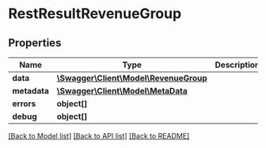 # RestResultRevenueGroup

## Properties

 Name         | Type                                                      | Description | Notes      
--------------|-----------------------------------------------------------|-------------|------------
 **data**     | [**\Swagger\Client\Model\RevenueGroup**](RevenueGroup.md) |             | [optional] 
 **metadata** | [**\Swagger\Client\Model\MetaData**](MetaData.md)         |             | [optional] 
 **errors**   | **object[]**                                              |             | [optional] 
 **debug**    | **object[]**                                              |             | [optional] 

[[Back to Model list]](../../README.md#documentation-for-models) [[Back to API list]](../../README.md#documentation-for-api-endpoints) [[Back to README]](../../README.md)


